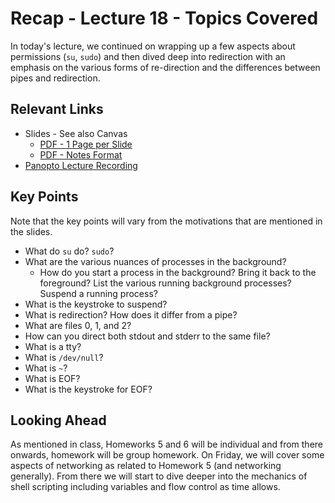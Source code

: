 # Recap - Lecture 18 - Topics Covered

In today's lecture, we continued on wrapping up a few aspects about permissions (`su`, `sudo`) and then dived deep into redirection with an emphasis on the various forms of re-direction and the differences between pipes and redirection.

## Relevant Links

* Slides - See also Canvas
   * [PDF - 1 Page per Slide](https://canvas.nd.edu/files/4113337/download?download_frd=1)
   * [PDF - Notes Format](https://canvas.nd.edu/files/4113336/download?download_frd=1)
* [Panopto Lecture Recording](https://notredame.hosted.panopto.com/Panopto/Pages/Viewer.aspx?id=48b71869-e4f7-4c79-ae32-b20401111edd)

## Key Points

Note that the key points will vary from the motivations that are mentioned in the slides.

* What do `su` do? `sudo`?
* What are the various nuances of processes in the background?
   * How do you start a process in the background? Bring it back to the foreground? List the various running background processes? Suspend a running process?
* What is the keystroke to suspend?
* What is redirection? How does it differ from a pipe?
* What are files 0, 1, and 2? 
* How can you direct both stdout and stderr to the same file?
* What is a tty?
* What is `/dev/null`?
* What is `~`?
* What is EOF?
* What is the keystroke for EOF?

## Looking Ahead

As mentioned in class, Homeworks 5 and 6 will be individual and from there onwards, homework will be group homework.  On Friday, we will cover some aspects of networking as related to Homework 5 (and networking generally).  From there we will start to dive deeper into the mechanics of shell scripting including variables and flow control as time allows.  